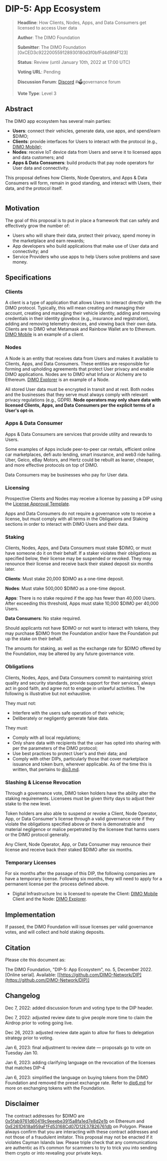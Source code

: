# DIP-5: App Ecosystem

> **Headline**: How Clients, Nodes, Apps, and Data Consumers get licensed to access User data
>
> **Author**: The DIMO Foundation
>
> **Submitter**: The DIMO Foundation \[0xCED3c922200559128930180d3f0bfFd4d9f4F123]
>
> **Status**: Review (until January 10th, 2022 at 17:00 UTC)
>
> **Voting URL**: Pending
>
> **Discussion Forum**: [Discord](https://chat.dimo.zone) #🗳️governance forum
>
> **Vote Type**: Level 3

## Abstract

The DIMO app ecosystem has several main parties:&#x20;

* **Users**: connect their vehicles, generate data, use apps, and spend/earn $DIMO;&#x20;
* **Clients**: provide interfaces for Users to interact with the protocol (e.g., [DIMO Mobile](https://onelink.to/dimo));&#x20;
* **Nodes**: receive IoT device data from Users and serve it to licensed apps and data customers; and
* **Apps & Data Consumers**: build products that pay node operators for User data and connectivity.

This proposal defines how Clients, Node Operators, and Apps & Data Consumers will form, remain in good standing, and interact with Users, their data, and the protocol itself.

<figure><img src=".gitbook/assets/image.png" alt=""><figcaption></figcaption></figure>

## **Motivation**

The goal of this proposal is to put in place a framework that can safely and effectively grow the number of:&#x20;

* Users who will share their data, protect their privacy, spend money in the marketplace and earn rewards;&#x20;
* App developers who build applications that make use of User data and connectivity; and&#x20;
* Service Providers who use apps to help Users solve problems and save money.&#x20;

## Specifications&#x20;

### Clients&#x20;

A client is a type of application that allows Users to interact directly with the DIMO protocol. Typically, this will mean creating and managing their account, creating and managing their vehicle identity, adding and removing credentials in their identity glovebox (e.g., insurance and registration), adding and removing telemetry devices, and viewing back their own data. Clients are to DIMO what Metamask and Rainbow Wallet are to Ethereum. [DIMO Mobile](https://onelink.to/dimo) is an example of a client.

### Nodes&#x20;

A Node is an entity that receives data from Users and makes it available to Clients, Apps, and Data Consumers. These entities are responsible for forming and upholding agreements that protect User privacy and enable DIMO applications. Nodes are to DIMO what Infura or Alchemy are to Ethereum. [DIMO Explorer](https://explorer.dimo.zone/) is an example of a Node.

All stored User data must be encrypted in transit and at rest. Both nodes and the businesses that they serve must always comply with relevant privacy regulations (e.g., GDPR). **Node operators may only share data with licensed Clients, Apps, and Data Consumers per the explicit terms of a User's opt-in**.

### Apps & Data Consumer&#x20;

Apps & Data Consumers are services that provide utility and rewards to Users.&#x20;

Some examples of Apps include peer-to-peer car rentals, efficient online car marketplaces, defi auto lending, smart insurance, and web3 ride hailing. Uber, Geico, eBay Motors, and Hertz could be rebuilt as leaner, cheaper, and more effective protocols on top of DIMO.&#x20;

Data Consumers may be businesses who pay for User data.

### Licensing

Prospective Clients and Nodes may receive a license by passing a DIP using the [License Approval Template](templates/license-approval-template.md).

Apps and Data Consumers do not require a governance vote to receive a license, but must comply with all terms in the Obligations and Staking sections in order to interact with DIMO Users and their data.&#x20;

### Staking

Clients, Nodes, Apps, and Data Consumers must stake $DIMO, or must have someone do it on their behalf. If a staker violates their obligations as specified below, their license may be suspended or revoked. They may renounce their license and receive back their staked deposit six months later.

**Clients**: Must stake 20,000 $DIMO as a one-time deposit.

**Nodes**: Must stake 500,000 $DIMO as a one-time deposit.

**Apps**: There is no stake required if the app has fewer than 40,000 Users. After exceeding this threshold, Apps must stake 10,000 $DIMO per 40,000 Users.

**Data Consumers**: No stake required.

Should applicants not have $DIMO or not want to interact with tokens, they may purchase $DIMO from the Foundation and/or have the Foundation put up the stake on their behalf.

The amounts for staking, as well as the exchange rate for $DIMO offered by the Foundation, may be altered by any future governance vote.

### Obligations

Clients, Nodes, Apps, and Data Consumers commit to maintaining strict quality and security standards, provide support for their services, always act in good faith, and agree not to engage in unlawful activities. The following is illustrative but not exhaustive.

They must not:&#x20;

* Interfere with the users safe operation of their vehicle;&#x20;
* Deliberately or negligently generate false data.&#x20;

They must:&#x20;

* Comply with all local regulations;&#x20;
* Only share data with recipients that the user has opted into sharing with per the parameters of the DIMO protocol;
* Use best practices to protect User's and their data; and
* Comply with other DIPs, particularly those that cover marketplace issuance and token burn, wherever applicable. As of the time this is written, that pertains to [dip3.md](dip3.md "mention").

### Slashing & License Revocation&#x20;

Through a governance vote, DIMO token holders have the ability alter the staking requirements. Licensees must be given thirty days to adjust their stake to the new level.

Token holders are also able to suspend or revoke a Client, Node Operator, App, or Data Consumer's license through a valid governance vote if they violate the obligations specified above or there is demonstrable and material negligence or malice perpetrated by the licensee that harms users or the DIMO protocol generally.

Any Client, Node Operator, App, or Data Consumer may renounce their license and receive back their staked $DIMO after six months.

### Temporary Licenses

For six months after the passage of this DIP, the following companies are have a temporary license. Following six months, they will need to apply for a permanent license per the process defined above.

* Digital Infrastructure Inc is licensed to operate the Client: [DIMO Mobile](https://onelink.to/dimo) Client and the Node: [DIMO Explorer](https://explorer.dimo.zone/).

## Implementation

If passed, the DIMO Foundation will issue licenses per valid governance votes, and will collect and hold staking deposits.

## Citation

Please cite this document as:

The DIMO Foundation, "DIP-5: App Ecosystem", no. 5, December 2022. \[Online serial]. Available: \[[https://github.com/DIMO-Network/DIP](https://github.com/DIMO-Network/DIP)]

## Changelog

Dec 7, 2022: added discussion forum and voting type to the DIP header.

Dec 7, 2022: adjusted review date to give people more time to claim the Airdrop prior to voting going live.

Dec 26, 2023: adjusted review date again to allow for fixes to delegation strategy prior to voting.

Jan 6, 2023: final adjustment to review date — proposals go to vote on Tuesday Jan 10.

Jan 6, 2023: adding clarifying language on the revocation of the licenses that matches DIP-4

Jan 6, 2023: simplified the language on buying tokens from the DIMO Foundation and removed the preset exchange rate. Refer to [dip6.md](dip6.md "mention") for more on exchanging tokens with the Foundation.

## Disclaimer

The contract addresses for $DIMO are [0x5fab9761d60419c9eeebe3915a8fa1ed7e8d2e1b](https://etherscan.io/token/0x5fab9761d60419c9eeebe3915a8fa1ed7e8d2e1b) on Ethereum and [0xE261D618a959aFfFd53168Cd07D12E37B26761db](https://polygonscan.com/token/0xE261D618a959aFfFd53168Cd07D12E37B26761db) on Polygon. Please always confirm that you are interacting with these contract addresses and not those of a fraudulent imitator. This proposal may not be enacted if it violates Cayman Islands law. Please triple check that any communications are authentic as it’s common for scammers to try to trick you into sending them crypto or into revealing your private keys.
